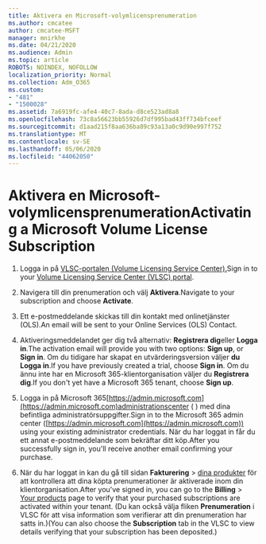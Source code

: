 ```yaml
---
title: Aktivera en Microsoft-volymlicensprenumeration
ms.author: cmcatee
author: cmcatee-MSFT
manager: mnirkhe
ms.date: 04/21/2020
ms.audience: Admin
ms.topic: article
ROBOTS: NOINDEX, NOFOLLOW
localization_priority: Normal
ms.collection: Adm_O365
ms.custom:
- "481"
- "1500028"
ms.assetid: 7a6919fc-afe4-40c7-8ada-d8ce523ad8a8
ms.openlocfilehash: 73c8a56623bb55926d7df995bad43ff734bfceef
ms.sourcegitcommit: d1aad215f8aa636ba89c93a13a0c9d90e997f752
ms.translationtype: MT
ms.contentlocale: sv-SE
ms.lasthandoff: 05/06/2020
ms.locfileid: "44062050"
---
```

# <a name="activating-a-microsoft-volume-license-subscription"></a><span data-ttu-id="f90c2-102">Aktivera en Microsoft-volymlicensprenumeration</span><span class="sxs-lookup"><span data-stu-id="f90c2-102">Activating a Microsoft Volume License Subscription</span></span>

1. <span data-ttu-id="f90c2-103">Logga in på [VLSC-portalen (Volume Licensing Service Center).](https://go.microsoft.com/fwlink/p/?LinkId=329762)</span><span class="sxs-lookup"><span data-stu-id="f90c2-103">Sign in to your [Volume Licensing Service Center (VLSC) portal](https://go.microsoft.com/fwlink/p/?LinkId=329762).</span></span>

2. <span data-ttu-id="f90c2-104">Navigera till din prenumeration och välj **Aktivera**.</span><span class="sxs-lookup"><span data-stu-id="f90c2-104">Navigate to your subscription and choose **Activate**.</span></span>

3. <span data-ttu-id="f90c2-105">Ett e-postmeddelande skickas till din kontakt med onlinetjänster (OLS).</span><span class="sxs-lookup"><span data-stu-id="f90c2-105">An email will be sent to your Online Services (OLS) Contact.</span></span>

4. <span data-ttu-id="f90c2-106">Aktiveringsmeddelandet ger dig två alternativ: **Registrera dig**eller **Logga in**.</span><span class="sxs-lookup"><span data-stu-id="f90c2-106">The activation email will provide you with two options: **Sign up**, or **Sign in**.</span></span> <span data-ttu-id="f90c2-107">Om du tidigare har skapat en utvärderingsversion väljer **du Logga in**.</span><span class="sxs-lookup"><span data-stu-id="f90c2-107">If you have previously created a trial, choose **Sign in**.</span></span> <span data-ttu-id="f90c2-108">Om du ännu inte har en Microsoft 365-klientorganisation väljer du **Registrera dig**.</span><span class="sxs-lookup"><span data-stu-id="f90c2-108">If you don't yet have a Microsoft 365 tenant, choose **Sign up**.</span></span>

5. <span data-ttu-id="f90c2-109">Logga in på Microsoft 365[https://admin.microsoft.com](https://admin.microsoft.com)administrationscenter ( ) med dina befintliga administratörsuppgifter.</span><span class="sxs-lookup"><span data-stu-id="f90c2-109">Sign in to the Microsoft 365 admin center ([https://admin.microsoft.com](https://admin.microsoft.com)) using your existing administrator credentials.</span></span> <span data-ttu-id="f90c2-110">När du har loggat in får du ett annat e-postmeddelande som bekräftar ditt köp.</span><span class="sxs-lookup"><span data-stu-id="f90c2-110">After you successfully sign in, you'll receive another email confirming your purchase.</span></span>

6. <span data-ttu-id="f90c2-111">När du har loggat in kan du gå till sidan **Fakturering** \> [dina produkter](https://go.microsoft.com/fwlink/p/?linkid=842054) för att kontrollera att dina köpta prenumerationer är aktiverade inom din klientorganisation.</span><span class="sxs-lookup"><span data-stu-id="f90c2-111">After you've signed in, you can go to the **Billing** \> [Your products](https://go.microsoft.com/fwlink/p/?linkid=842054) page to verify that your purchased subscriptions are activated within your tenant.</span></span> <span data-ttu-id="f90c2-112">(Du kan också välja fliken **Prenumeration** i VLSC för att visa information som verifierar att din prenumeration har satts in.)</span><span class="sxs-lookup"><span data-stu-id="f90c2-112">(You can also choose the **Subscription** tab in the VLSC to view details verifying that your subscription has been deposited.)</span></span>

